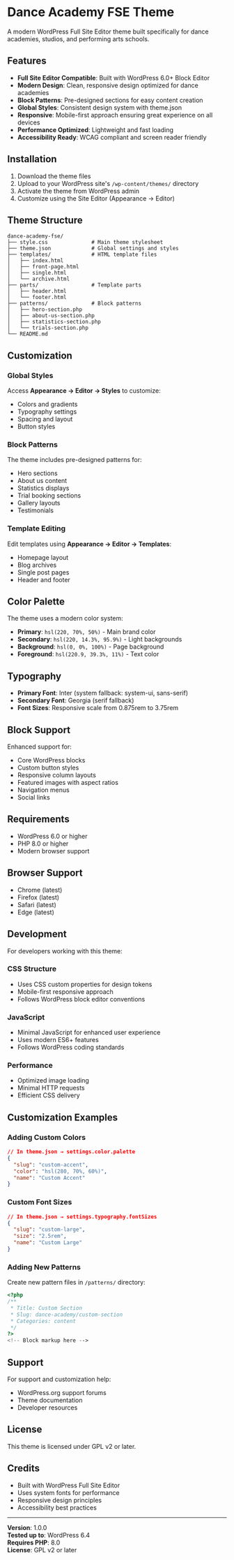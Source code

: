 # Dance Academy FSE Theme

A modern WordPress Full Site Editor theme built specifically for dance academies, studios, and performing arts schools.

## Features

- **Full Site Editor Compatible**: Built with WordPress 6.0+ Block Editor
- **Modern Design**: Clean, responsive design optimized for dance academies
- **Block Patterns**: Pre-designed sections for easy content creation
- **Global Styles**: Consistent design system with theme.json
- **Responsive**: Mobile-first approach ensuring great experience on all devices
- **Performance Optimized**: Lightweight and fast loading
- **Accessibility Ready**: WCAG compliant and screen reader friendly

## Installation

1. Download the theme files
2. Upload to your WordPress site's `/wp-content/themes/` directory
3. Activate the theme from WordPress admin
4. Customize using the Site Editor (Appearance → Editor)

## Theme Structure

```
dance-academy-fse/
├── style.css              # Main theme stylesheet
├── theme.json             # Global settings and styles
├── templates/             # HTML template files
│   ├── index.html
│   ├── front-page.html
│   ├── single.html
│   └── archive.html
├── parts/                 # Template parts
│   ├── header.html
│   └── footer.html
├── patterns/              # Block patterns
│   ├── hero-section.php
│   ├── about-us-section.php
│   ├── statistics-section.php
│   └── trials-section.php
└── README.md
```

## Customization

### Global Styles
Access **Appearance → Editor → Styles** to customize:
- Colors and gradients
- Typography settings
- Spacing and layout
- Button styles

### Block Patterns
The theme includes pre-designed patterns for:
- Hero sections
- About us content
- Statistics displays
- Trial booking sections
- Gallery layouts
- Testimonials

### Template Editing
Edit templates using **Appearance → Editor → Templates**:
- Homepage layout
- Blog archives
- Single post pages
- Header and footer

## Color Palette

The theme uses a modern color system:
- **Primary**: `hsl(220, 70%, 50%)` - Main brand color
- **Secondary**: `hsl(220, 14.3%, 95.9%)` - Light backgrounds
- **Background**: `hsl(0, 0%, 100%)` - Page background
- **Foreground**: `hsl(220.9, 39.3%, 11%)` - Text color

## Typography

- **Primary Font**: Inter (system fallback: system-ui, sans-serif)
- **Secondary Font**: Georgia (serif fallback)
- **Font Sizes**: Responsive scale from 0.875rem to 3.75rem

## Block Support

Enhanced support for:
- Core WordPress blocks
- Custom button styles
- Responsive column layouts
- Featured images with aspect ratios
- Navigation menus
- Social links

## Requirements

- WordPress 6.0 or higher
- PHP 8.0 or higher
- Modern browser support

## Browser Support

- Chrome (latest)
- Firefox (latest)
- Safari (latest)
- Edge (latest)

## Development

For developers working with this theme:

### CSS Structure
- Uses CSS custom properties for design tokens
- Mobile-first responsive approach
- Follows WordPress block editor conventions

### JavaScript
- Minimal JavaScript for enhanced user experience
- Uses modern ES6+ features
- Follows WordPress coding standards

### Performance
- Optimized image loading
- Minimal HTTP requests
- Efficient CSS delivery

## Customization Examples

### Adding Custom Colors
```json
// In theme.json → settings.color.palette
{
  "slug": "custom-accent",
  "color": "hsl(280, 70%, 60%)",
  "name": "Custom Accent"
}
```

### Custom Font Sizes
```json
// In theme.json → settings.typography.fontSizes
{
  "slug": "custom-large",
  "size": "2.5rem",
  "name": "Custom Large"
}
```

### Adding New Patterns
Create new pattern files in `/patterns/` directory:
```php
<?php
/**
 * Title: Custom Section
 * Slug: dance-academy/custom-section
 * Categories: content
 */
?>
<!-- Block markup here -->
```

## Support

For support and customization help:
- WordPress.org support forums
- Theme documentation
- Developer resources

## License

This theme is licensed under GPL v2 or later.

## Credits

- Built with WordPress Full Site Editor
- Uses system fonts for performance
- Responsive design principles
- Accessibility best practices

---

**Version**: 1.0.0  
**Tested up to**: WordPress 6.4  
**Requires PHP**: 8.0  
**License**: GPL v2 or later